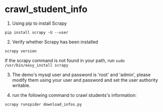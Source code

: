 # crawl_student_info

1. Using pip to install Scrapy

```
pip install scrapy -U --user
```

2. Verify whether Scrapy has been installed

```
scrapy version
```

If the scrapy command is not found in your path, run `sudo /usr/bin/easy_install scrapy`

3. The demo's mysql user and password is 'root' and 'admin', please modify them using your user and password and set the user authority writable.

4. run the following command to crawl students's information:

```
scrapy runspider download_infos.py
```
